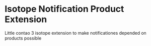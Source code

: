 # Isotope Notification Product Extension
Little contao 3 isotope extension to make notificationes depended on products possible
